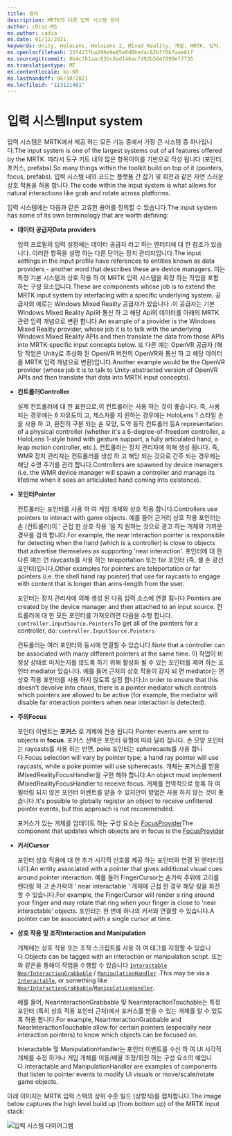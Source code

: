```yaml
---
title: 용어
description: MRTK의 다른 입력 시스템 용어
author: cDiaz-MS
ms.author: cadia
ms.date: 01/12/2021
keywords: Unity, HoloLens, HoloLens 2, Mixed Reality, 개발, MRTK, 입력,
ms.openlocfilehash: 33f423fba286e9e85e6d0bedac82bff0b7aae81f
ms.sourcegitcommit: 8b4c2b1aac83bc8adf46acfd92b564f899ef7735
ms.translationtype: MT
ms.contentlocale: ko-KR
ms.lasthandoff: 06/30/2021
ms.locfileid: "113121461"
---
```

# <a name="input-system"></a><span data-ttu-id="74404-104">입력 시스템</span><span class="sxs-lookup"><span data-stu-id="74404-104">Input system</span></span>

<span data-ttu-id="74404-105">입력 시스템은 MRTK에서 제공 하는 모든 기능 중에서 가장 큰 시스템 중 하나입니다.</span><span class="sxs-lookup"><span data-stu-id="74404-105">The input system is one of the largest systems out of all features offered by the MRTK.</span></span>
<span data-ttu-id="74404-106">따라서 도구 키트 내의 많은 항목이이를 기반으로 작성 됩니다 (포인터, 포커스, prefabs).</span><span class="sxs-lookup"><span data-stu-id="74404-106">So many things within the toolkit build on top of it (pointers, focus, prefabs).</span></span> <span data-ttu-id="74404-107">입력 시스템 내의 코드는 플랫폼 간 잡기 및 회전과 같은 자연 스러운 상호 작용을 허용 합니다.</span><span class="sxs-lookup"><span data-stu-id="74404-107">The code within the input system is what allows for natural interactions like grab and rotate across platforms.</span></span>

<span data-ttu-id="74404-108">입력 시스템에는 다음과 같은 고유한 용어를 정의할 수 있습니다.</span><span class="sxs-lookup"><span data-stu-id="74404-108">The input system has some of its own terminology that are worth defining:</span></span>

- <span data-ttu-id="74404-109">**데이터 공급자**</span><span class="sxs-lookup"><span data-stu-id="74404-109">**Data providers**</span></span>

    <span data-ttu-id="74404-110">입력 프로필의 입력 설정에는 데이터 공급자 라고 하는 엔터티에 대 한 참조가 있습니다. 이러한 항목을 설명 하는 다른 단어는 장치 관리자입니다.</span><span class="sxs-lookup"><span data-stu-id="74404-110">The input settings in the input profile have references to entities known as data providers - another word that describes these are device managers.</span></span> <span data-ttu-id="74404-111">이는 특정 기본 시스템과 상호 작용 하 여 MRTK 입력 시스템을 확장 하는 작업을 포함 하는 구성 요소입니다.</span><span class="sxs-lookup"><span data-stu-id="74404-111">These are components whose job is to extend the MRTK input system by interfacing with a specific underlying system.</span></span> <span data-ttu-id="74404-112">공급자의 예로는 Windows Mixed Reality 공급자가 있습니다 .이 공급자는 기본 Windows Mixed Reality Api와 통신 하 고 해당 Api의 데이터를 아래의 MRTK 관련 입력 개념으로 변환 합니다.</span><span class="sxs-lookup"><span data-stu-id="74404-112">An example of a provider is the Windows Mixed Reality provider, whose job it is to talk with the underlying Windows Mixed Reality APIs and then translate the data from those APIs into MRTK-specific input concepts below.</span></span> <span data-ttu-id="74404-113">또 다른 예는 OpenVR 공급자 (해당 작업은 Unity로 추상화 된 OpenVR 버전의 OpenVR와 통신 하 고 해당 데이터를 MRTK 입력 개념으로 변환)입니다.</span><span class="sxs-lookup"><span data-stu-id="74404-113">Another example would be the OpenVR provider (whose job it is to talk to Unity-abstracted version of OpenVR APIs and then translate that data into MRTK input concepts).</span></span>

- <span data-ttu-id="74404-114">**컨트롤러**</span><span class="sxs-lookup"><span data-stu-id="74404-114">**Controller**</span></span>

    <span data-ttu-id="74404-115">실제 컨트롤러에 대 한 표현으로,이 컨트롤러는 사용 하는 것이 좋습니다. 즉, 사용 되는 경우에는 6 자유도이 고, 제스처를 지 원하는 경우에는 HoloLens 1 스타일 손을 사용 하 고, 완전히 구분 되는 손 모양, 도약 동작 컨트롤러 등</span><span class="sxs-lookup"><span data-stu-id="74404-115">A representation of a physical controller (whether it's a 6-degree-of-freedom controller, a HoloLens 1-style hand with gesture support, a fully articulated hand, a leap motion controller, etc.).</span></span> <span data-ttu-id="74404-116">컨트롤러는 장치 관리자에 의해 생성 됩니다. 즉, WMR 장치 관리자는 컨트롤러를 생성 하 고 해당 되는 것으로 간주 되는 경우에는 해당 수명 주기를 관리 합니다.</span><span class="sxs-lookup"><span data-stu-id="74404-116">Controllers are spawned by device managers (i.e. the WMR device manager will spawn a controller and manage its lifetime when it sees an articulated hand coming into existence).</span></span>

- <span data-ttu-id="74404-117">**포인터**</span><span class="sxs-lookup"><span data-stu-id="74404-117">**Pointer**</span></span>

    <span data-ttu-id="74404-118">컨트롤러는 포인터를 사용 하 여 게임 개체와 상호 작용 합니다.</span><span class="sxs-lookup"><span data-stu-id="74404-118">Controllers use pointers to interact with game objects.</span></span> <span data-ttu-id="74404-119">예를 들어 근거리 상호 작용 포인터는 손 (컨트롤러)이 ' 근접 한 상호 작용 '을 지 원하는 것으로 광고 하는 개체와 가까운 경우를 검색 합니다.</span><span class="sxs-lookup"><span data-stu-id="74404-119">For example, the near interaction pointer is responsible for detecting when the hand (which is a controller) is close to objects that advertise themselves as supporting 'near interaction'.</span></span> <span data-ttu-id="74404-120">포인터에 대 한 다른 예는 먼 raycasts를 사용 하는 teleportation 또는 far 포인터 (즉, 셸 손 광선 포인터)입니다.</span><span class="sxs-lookup"><span data-stu-id="74404-120">Other examples for pointers are teleportation or far pointers (i.e. the shell hand ray pointer) that use far raycasts to engage with content that is longer than arms-length from the user.</span></span>

    <span data-ttu-id="74404-121">포인터는 장치 관리자에 의해 생성 된 다음 입력 소스에 연결 됩니다.</span><span class="sxs-lookup"><span data-stu-id="74404-121">Pointers are created by the device manager and then attached to an input source.</span></span> <span data-ttu-id="74404-122">컨트롤러에 대 한 모든 포인터를 가져오려면 다음을 수행 합니다. `controller.InputSource.Pointers`</span><span class="sxs-lookup"><span data-stu-id="74404-122">To get all of the pointers for a controller, do: `controller.InputSource.Pointers`</span></span>

    <span data-ttu-id="74404-123">컨트롤러는 여러 포인터와 동시에 연결할 수 있습니다.</span><span class="sxs-lookup"><span data-stu-id="74404-123">Note that a controller can be associated with many different pointers at the same time.</span></span> <span data-ttu-id="74404-124">이 작업이 비정상 상태로 미치는지를 않도록 하기 위해 활성화 될 수 있는 포인터를 제어 하는 포인터 mediator 있습니다. 예를 들어 근처의 상호 작용이 감지 되 면 mediator는 먼 상호 작용 포인터를 사용 하지 않도록 설정 합니다.</span><span class="sxs-lookup"><span data-stu-id="74404-124">In order to ensure that this doesn't devolve into chaos, there is a pointer mediator which controls which pointers are allowed to be active (for example, the mediator will disable far interaction pointers when near interaction is detected).</span></span>

- <span data-ttu-id="74404-125">**주의**</span><span class="sxs-lookup"><span data-stu-id="74404-125">**Focus**</span></span>

    <span data-ttu-id="74404-126">포인터 이벤트는 **포커스** 로 개체에 전송 됩니다.</span><span class="sxs-lookup"><span data-stu-id="74404-126">Pointer events are sent to objects in **focus**.</span></span> <span data-ttu-id="74404-127">포커스 선택은 포인터 유형에 따라 달라 집니다. 손 모양 포인터는 raycasts를 사용 하는 반면, poke 포인터는 spherecasts를 사용 합니다.</span><span class="sxs-lookup"><span data-stu-id="74404-127">Focus selection will vary by pointer type; a hand ray pointer will use raycasts, while a poke pointer will use spherecasts.</span></span> <span data-ttu-id="74404-128">개체는 포커스를 받을 IMixedRealityFocusHandler을 구현 해야 합니다.</span><span class="sxs-lookup"><span data-stu-id="74404-128">An object must implement IMixedRealityFocusHandler to receive focus.</span></span> <span data-ttu-id="74404-129">개체를 전역적으로 등록 하 여 필터링 되지 않은 포인터 이벤트를 받을 수 있지만이 방법은 사용 하지 않는 것이 좋습니다.</span><span class="sxs-lookup"><span data-stu-id="74404-129">It's possible to globally register an object to receive unfiltered pointer events, but this approach is not recommended.</span></span>

    <span data-ttu-id="74404-130">포커스가 있는 개체를 업데이트 하는 구성 요소는 [FocusProvider](xref:Microsoft.MixedReality.Toolkit.Input.FocusProvider)</span><span class="sxs-lookup"><span data-stu-id="74404-130">The component that updates which objects are in focus is the [FocusProvider](xref:Microsoft.MixedReality.Toolkit.Input.FocusProvider)</span></span>

- <span data-ttu-id="74404-131">**커서**</span><span class="sxs-lookup"><span data-stu-id="74404-131">**Cursor**</span></span>

    <span data-ttu-id="74404-132">포인터 상호 작용에 대 한 추가 시각적 신호를 제공 하는 포인터와 연결 된 엔터티입니다.</span><span class="sxs-lookup"><span data-stu-id="74404-132">An entity associated with a pointer that gives additional visual cues around pointer interaction.</span></span> <span data-ttu-id="74404-133">예를 들어 FingerCursor는 손가락 주위에 고리를 렌더링 하 고 손가락이 ' near interactable ' 개체에 근접 한 경우 해당 링을 회전할 수 있습니다.</span><span class="sxs-lookup"><span data-stu-id="74404-133">For example, the FingerCursor will render a ring around your finger and may rotate that ring when your finger is close to 'near interactable' objects.</span></span> <span data-ttu-id="74404-134">포인터는 한 번에 하나의 커서와 연결할 수 있습니다.</span><span class="sxs-lookup"><span data-stu-id="74404-134">A pointer can be associated with a single cursor at time.</span></span>

- <span data-ttu-id="74404-135">**상호 작용 및 조작**</span><span class="sxs-lookup"><span data-stu-id="74404-135">**Interaction and Manipulation**</span></span>

    <span data-ttu-id="74404-136">개체에는 상호 작용 또는 조작 스크립트를 사용 하 여 태그를 지정할 수 있습니다.</span><span class="sxs-lookup"><span data-stu-id="74404-136">Objects can be tagged with an interaction or manipulation script.</span></span> <span data-ttu-id="74404-137">또는와 같은을 통해이 작업을 수행할 수 있습니다 [`Interactable`](xref:Microsoft.MixedReality.Toolkit.UI.Interactable) [`NearInteractionGrabbable`](xref:Microsoft.MixedReality.Toolkit.Input.NearInteractionGrabbable) / [`ManipulationHandler`](xref:Microsoft.MixedReality.Toolkit.UI.ManipulationHandler) .</span><span class="sxs-lookup"><span data-stu-id="74404-137">This may be via a [`Interactable`](xref:Microsoft.MixedReality.Toolkit.UI.Interactable), or something like [`NearInteractionGrabbable`](xref:Microsoft.MixedReality.Toolkit.Input.NearInteractionGrabbable)/[`ManipulationHandler`](xref:Microsoft.MixedReality.Toolkit.UI.ManipulationHandler).</span></span>

    <span data-ttu-id="74404-138">예를 들어, NearInteractionGrabbable 및 NearInteractionTouchable는 특정 포인터 (특히 상호 작용 포인터 근처)에서 포커스를 받을 수 있는 개체를 알 수 있도록 허용 합니다.</span><span class="sxs-lookup"><span data-stu-id="74404-138">For example, NearInteractionGrabbable and NearInteractionTouchable allow for certain pointers (especially   near interaction pointers) to know which objects can be focused on.</span></span>

    <span data-ttu-id="74404-139">Interactable 및 ManipulationHandler는 포인터 이벤트를 수신 하 여 UI 시각적 개체를 수정 하거나 게임 개체를 이동/배율 조정/회전 하는 구성 요소의 예입니다.</span><span class="sxs-lookup"><span data-stu-id="74404-139">Interactable and ManipulationHandler are examples of components that listen to pointer events to modify   UI visuals or move/scale/rotate game objects.</span></span>

<span data-ttu-id="74404-140">아래 이미지는 MRTK 입력 스택의 상위 수준 빌드 (상향식)를 캡처합니다.</span><span class="sxs-lookup"><span data-stu-id="74404-140">The image below captures the high level build up (from bottom up) of the MRTK input stack:</span></span>

![입력 시스템 다이어그램](../features/images/input/MRTK_InputSystem.png)
